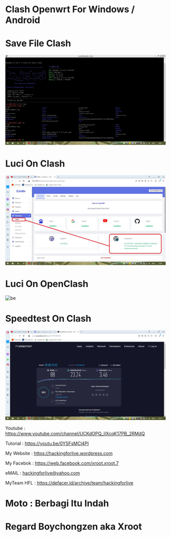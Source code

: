 # Clash Openwrt For Windows / Android

# Save File Clash
![be](https://raw.githubusercontent.com/boychongzen18/Clash-OpenWRT/main/terminal.jpg)

# Luci On Clash
![be](https://raw.githubusercontent.com/boychongzen18/Clash-OpenWRT/main/clash.jpg)

# Luci On OpenClash
![be](https://raw.githubusercontent.com/boychongzen18/Clash_End_OpenClash_OpenWRT/main/openclas1.jpg)

# Speedtest On Clash
![be](https://raw.githubusercontent.com/boychongzen18/Clash-OpenWRT/main/speedtest.jpg)


Youtube      : https://www.youtube.com/channel/UCKdOPQ_iIXcqK17PB_2RMdQ

Tutorial : https://youtu.be/0YSFsMCl4PI

My Website    : https://hackingforlive.wordpress.com

My Facebok    : https://web.facebook.com/xroot.xroot.7

eMAIL         : hackingforlive@yahoo.com      

MyTeam HFL    : https://defacer.id/archive/team/hackingforlive

# Moto : Berbagi Itu Indah

# Regard Boychongzen aka Xroot
